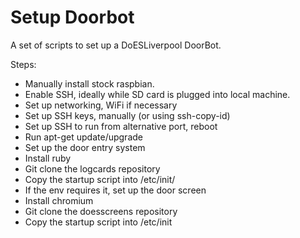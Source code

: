 # Setup Doorbot

A set of scripts to set up a DoESLiverpool DoorBot.

Steps:

 * Manually install stock raspbian.
 * Enable SSH, ideally while SD card is plugged into local machine.
 * Set up networking, WiFi if necessary
 * Set up SSH keys, manually (or using ssh-copy-id)
 * Set up SSH to run from alternative port, reboot
 * Run apt-get update/upgrade
 * Set up the door entry system
  * Install ruby
  * Git clone the logcards repository
  * Copy the startup script into /etc/init/
 * If the env requires it, set up the door screen
  * Install chromium
  * Git clone the doesscreens repository
  * Copy the startup script into /etc/init
